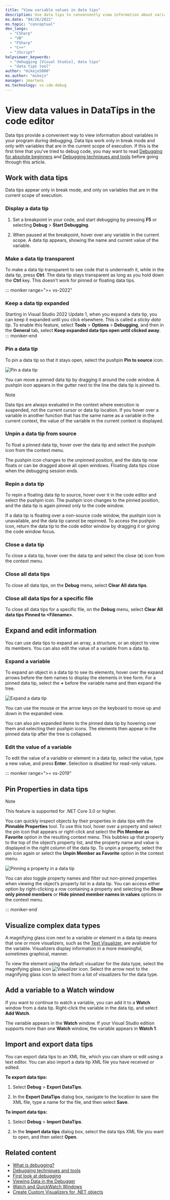 ```yaml
---
title: "View variable values in data tips"
description: Use data tips to conveniently view information about variables, including arrays and structures, while debugging. You can also modify values.
ms.date: "04/26/2022"
ms.topic: "conceptual"
dev_langs:
  - "CSharp"
  - "VB"
  - "FSharp"
  - "C++"
  - "JScript"
helpviewer_keywords:
  - "debugging [Visual Studio], data tips"
  - "data tips tool"
author: "mikejo5000"
ms.author: "mikejo"
manager: jmartens
ms.technology: vs-ide-debug
---
```

# View data values in DataTips in the code editor


Data tips provide a convenient way to view information about variables in your program during debugging. Data tips work only in break mode and only with variables that are in the current scope of execution. If this is the first time that you've tried to debug code, you may want to read [Debugging for absolute beginners](../debugger/debugging-absolute-beginners.md) and [Debugging techniques and tools](../debugger/write-better-code-with-visual-studio.md) before going through this article.

## Work with data tips

Data tips appear only in break mode, and only on variables that are in the current scope of execution.

### Display a data tip

1. Set a breakpoint in your code, and start debugging by pressing **F5** or selecting **Debug** > **Start Debugging**.

1. When paused at the breakpoint, hover over any variable in the current scope. A data tip appears, showing the name and current value of the variable.

### Make a data tip transparent

To make a data tip transparent to see code that is underneath it, while in the data tip, press **Ctrl**. The data tip stays transparent as long as you hold down the **Ctrl** key. This doesn't work for pinned or floating data tips.

::: moniker range=">= vs-2022"
### Keep a data tip expanded

Starting in Visual Studio 2022 Update 1, when you expand a data tip, you can keep it expanded until you click elsewhere. This is called a *sticky data tip*. To enable this feature, select **Tools** > **Options** > **Debugging**, and then in the **General** tab, select **Keep expanded data tips open until clicked away**.
::: moniker-end

### Pin a data tip

To pin a data tip so that it stays open, select the pushpin **Pin to source** icon.

![Pin a data tip](../debugger/media/dbg-tips-data-tips-pinned.png "Pin a data tip")

You can move a pinned data tip by dragging it around the code window. A pushpin icon appears in the gutter next to the line the data tip is pinned to.

>[!NOTE]
>Data tips are always evaluated in the context where execution is suspended, not the current cursor or data tip location. If you hover over a variable in another function that has the same name as a variable in the current context, the value of the variable in the current context is displayed.

### Unpin a data tip from source

To float a pinned data tip, hover over the data tip and select the pushpin icon from the context menu.

The pushpin icon changes to the unpinned position, and the data tip now floats or can be dragged above all open windows. Floating data tips close when the debugging session ends.

### Repin a data tip

To repin a floating data tip to source, hover over it in the code editor and select the pushpin icon. The pushpin icon changes to the pinned position, and the data tip is again pinned only to the code window.

If a data tip is floating over a non-source code window, the pushpin icon is unavailable, and the data tip cannot be repinned. To access the pushpin icon, return the data tip to the code editor window by dragging it or giving the code window focus.

### Close a data tip

To close a data tip, hover over the data tip and select the close (**x**) icon from the context menu.

### Close all data tips

To close all data tips, on the **Debug** menu, select **Clear All data tips**.

### Close all data tips for a specific file

To close all data tips for a specific file, on the **Debug** menu, select **Clear All data tips Pinned to \<Filename>**.

## Expand and edit information
You can use data tips to expand an array, a structure, or an object to view its members. You can also edit the value of a variable from a data tip.

### Expand a variable

To expand an object in a data tip to see its elements, hover over the expand arrows before the item names to display the elements in tree form. For a pinned data tip, select the **+** before the variable name and then expand the tree.

![Expand a data tip](../debugger/media/dbg-tour-data-tips.png "Expand a data tip")

You can use the mouse or the arrow keys on the keyboard to move up and down in the expanded view.

You can also pin expanded items to the pinned data tip by hovering over them and selecting their pushpin icons. The elements then appear in the pinned data tip after the tree is collapsed.

### Edit the value of a variable

To edit the value of a variable or element in a data tip, select the value, type a new value, and press **Enter**. Selection is disabled for read-only values.

::: moniker range=">= vs-2019"

## Pin Properties in data tips

> [!NOTE]
> This feature is supported for .NET Core 3.0 or higher.

You can quickly inspect objects by their properties in data tips with the **Pinnable Properties** tool.  To use this tool, hover over a property and select the pin icon that appears or right-click and select the **Pin Member as Favorite** option in the resulting context menu.  This bubbles up that property to the top of the object’s property list, and the property name and value is displayed in the right column of the data tip.  To unpin a property, select the pin icon again or select the **Unpin Member as Favorite** option in the context menu.

![Pinning a property in a data tip](../debugger/media/basic-pin-datatip.gif "Pinning a property in a data tip")

You can also toggle property names and filter out non-pinned properties when viewing the object’s property list in a data tip.  You can access either option by right-clicking a row containing a property and selecting the **Show only pinned members** or **Hide pinned member names in values** options in the context menu.

::: moniker-end

## Visualize complex data types

A magnifying glass icon next to a variable or element in a data tip means that one or more visualizers, such as the [Text Visualizer](../debugger/string-visualizer-dialog-box.md), are available for the variable. Visualizers display information in a more meaningful, sometimes graphical, manner.

To view the element using the default visualizer for the data type, select the magnifying glass icon ![Visualizer icon](../debugger/media/dbg-tips-visualizer-icon.png "Visualizer icon"). Select the arrow next to the magnifying glass icon to select from a list of visualizers for the data type.

## Add a variable to a Watch window

If you want to continue to watch a variable, you can add it to a **Watch** window from a data tip. Right-click the variable in the data tip, and select **Add Watch**.

The variable appears in the **Watch** window. If your Visual Studio edition supports more than one **Watch** window, the variable appears in **Watch 1**.

## Import and export data tips

You can export data tips to an XML file, which you can share or edit using a text editor. You can also import a data tip XML file you have received or edited.

**To export data tips:**

1. Select **Debug** > **Export DataTips**.

1. In the **Export DataTips** dialog box, navigate to the location to save the XML file, type a name for the file, and then select **Save**.

**To import data tips:**

1. Select **Debug** > **Import DataTips**.

1. In the **Import data tips** dialog box, select the data tips XML file you want to open, and then select **Open**.

## Related content
- [What is debugging?](../debugger/what-is-debugging.md)
- [Debugging techniques and tools](../debugger/write-better-code-with-visual-studio.md)
- [First look at debugging](../debugger/debugger-feature-tour.md)
- [Viewing Data in the Debugger](../debugger/viewing-data-in-the-debugger.md)
- [Watch and QuickWatch Windows](../debugger/watch-and-quickwatch-windows.md)
- [Create Custom Visualizers for .NET objects](../debugger/create-custom-visualizers-of-data.md)

